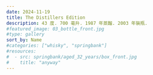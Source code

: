 ```yaml
---
date: 2024-11-19
title: The Distillers Edition
description: 43 度. 700 毫升. 1987 年蒸餾. 2003 年裝瓶.
#featured_image: 03_bottle_front.jpg
#type: gallery
sort_by: Name
#categories: ["whisky", "springbank"]
#resources:
#  - src: springbank/aged_32_years/box_front.jpg
#    title: "anyway"
---
```

